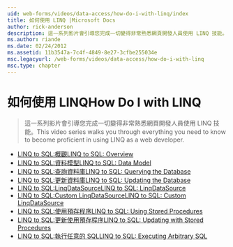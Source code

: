 ```yaml
---
uid: web-forms/videos/data-access/how-do-i-with-linq/index
title: 如何使用 LINQ |Microsoft Docs
author: rick-anderson
description: 這一系列影片會引導您完成一切變得非常熟悉網頁開發人員使用 LINQ 技能。
ms.author: riande
ms.date: 02/24/2012
ms.assetid: 11b3547a-7c4f-4849-8e27-3cfbe255034e
msc.legacyurl: /web-forms/videos/data-access/how-do-i-with-linq
msc.type: chapter
---
```

<a name="how-do-i-with-linq"></a><span data-ttu-id="9e702-103">如何使用 LINQ</span><span class="sxs-lookup"><span data-stu-id="9e702-103">How Do I with LINQ</span></span>
====================
> <span data-ttu-id="9e702-104">這一系列影片會引導您完成一切變得非常熟悉網頁開發人員使用 LINQ 技能。</span><span class="sxs-lookup"><span data-stu-id="9e702-104">This video series walks you through everything you need to know to become proficient in using LINQ as a web developer.</span></span>


- [<span data-ttu-id="9e702-105">LINQ to SQL:概觀</span><span class="sxs-lookup"><span data-stu-id="9e702-105">LINQ to SQL: Overview</span></span>](how-do-i-linq-to-sql-overview.md)
- [<span data-ttu-id="9e702-106">LINQ to SQL:資料模型</span><span class="sxs-lookup"><span data-stu-id="9e702-106">LINQ to SQL: Data Model</span></span>](how-do-i-linq-to-sql-data-model.md)
- [<span data-ttu-id="9e702-107">LINQ to SQL:查詢資料庫</span><span class="sxs-lookup"><span data-stu-id="9e702-107">LINQ to SQL: Querying the Database</span></span>](how-do-i-linq-to-sql-querying-the-database.md)
- [<span data-ttu-id="9e702-108">LINQ to SQL:更新資料庫</span><span class="sxs-lookup"><span data-stu-id="9e702-108">LINQ to SQL: Updating the Database</span></span>](how-do-i-linq-to-sql-updating-the-database.md)
- [<span data-ttu-id="9e702-109">LINQ to SQL:LinqDataSource</span><span class="sxs-lookup"><span data-stu-id="9e702-109">LINQ to SQL: LinqDataSource</span></span>](how-do-i-linq-to-sql-linqdatasource.md)
- [<span data-ttu-id="9e702-110">LINQ to SQL:Custom LinqDataSource</span><span class="sxs-lookup"><span data-stu-id="9e702-110">LINQ to SQL: Custom LinqDataSource</span></span>](how-do-i-linq-to-sql-custom-linqdatasource.md)
- [<span data-ttu-id="9e702-111">LINQ to SQL:使用預存程序</span><span class="sxs-lookup"><span data-stu-id="9e702-111">LINQ to SQL: Using Stored Procedures</span></span>](how-do-i-linq-to-sql-using-stored-procedures.md)
- [<span data-ttu-id="9e702-112">LINQ to SQL:更新使用預存程序</span><span class="sxs-lookup"><span data-stu-id="9e702-112">LINQ to SQL: Updating with Stored Procedures</span></span>](how-do-i-linq-to-sql-updating-with-stored-procedures.md)
- [<span data-ttu-id="9e702-113">LINQ to SQL:執行任意的 SQL</span><span class="sxs-lookup"><span data-stu-id="9e702-113">LINQ to SQL: Executing Arbitrary SQL</span></span>](how-do-i-linq-to-sql-executing-arbitrary-sql.md)
